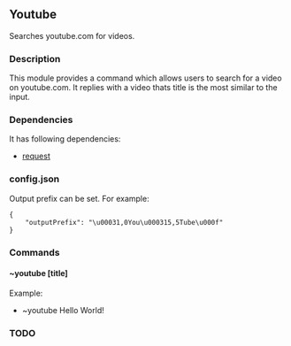 ## Youtube

Searches youtube.com for videos.

### Description

This module provides a command which allows users to search for a video on youtube.com.
It replies with a video thats title is the most similar to the input.

### Dependencies

It has following dependencies:
+ [request](https://github.com/mikeal/request)

### config.json

Output prefix can be set.
For example:
```
{
    "outputPrefix": "\u00031,0You\u000315,5Tube\u000f"
}
```


### Commands

#### ~youtube [title]

Example:
+ ~youtube Hello World!

### TODO